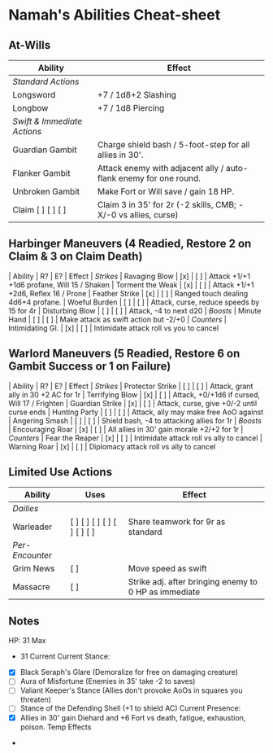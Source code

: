 # Namah's Abilities Cheat-sheet
## At-Wills
| 	Ability				|	Effect										|
|--------------------|--------------------------------------|
|	*Standard Actions*
|	Longsword			|	+7 / 1d8+2 Slashing
|	Longbow				|	+7	/ 1d8 Piercing
|	*Swift & Immediate Actions*	
|	Guardian Gambit	|	Charge shield bash / 5-foot-step for all allies in 30'.
|	Flanker Gambit		|	Attack enemy with adjacent ally / auto-flank enemy for one round.
|	Unbroken Gambit	|	Make Fort or Will save / gain 18 HP.
|	Claim	[ ] [ ] [ ]	|	Claim 3 in 35' for 2r (-2 skills, CMB; -X/-0 vs allies, curse)

## Harbinger Maneuvers (4 Readied, Restore 2 on Claim & 3 on Claim Death)
|	Ability				|	R?	|	E?	|	Effect
|	*Strikes*
|	Ravaging Blow		| [x] | [ ] |	Attack +1/+1 +1d6 profane, Will 15 / Shaken
|	Torment the Weak	| [x] | [ ] |	Attack +1/+1 +2d6, Reflex 16 / Prone
|	Feather Strike 	| [x] | [ ] |	Ranged touch dealing 4d6+4 profane.
|	Woeful Burden		| [ ] | [ ] |	Attack, curse, reduce speeds by 15 for 4r
|	Disturbing Blow	| [ ] | [ ] |	Attack, -4 to next d20
|	*Boosts*
|	Minute Hand			| [ ] | [ ] |	Make attack as swift action but -2/+0
|	*Counters*
|	Intimidating Gl.	| [x] | [ ] |	Intimidate attack roll vs you to cancel

## Warlord Maneuvers (5 Readied, Restore 6 on Gambit Success or 1 on Failure)
|	Ability				|	R?	|	E?	|	Effect
|	*Strikes*
|	Protector Strike	| [ ] | [ ] |	Attack, grant ally in 30 +2 AC for 1r
|	Terrifying Blow	| [x] | [ ] |	Attack, +0/+1d6 if cursed, Will 17 / Frighten
|	Guardian Strike	| [x]	| [ ] |	Attack, curse, give +0/-2 until curse ends
|	Hunting Party		| [ ] | [ ] |	Attack, ally may make free AoO against  
|	Angering Smash		| [ ] | [ ] |	Shield bash, -4 to attacking allies for 1r
|	*Boosts*
|	Encouraging Roar	| [x] | [ ] |	All allies in 30' gain morale +2/+2 for 1r
|	*Counters*
|	Fear the Reaper	| [x] | [ ] |	Intimidate attack roll vs ally to cancel
|	Warning Roar		| [x] | [ ] |	Diplomacy attack roll vs ally to cancel

## Limited Use Actions
|	Ability		|	Uses									|	Effect	| 
|--------------|--------------------------------|-----------|
|	*Dailies*			
|	Warleader	|	[ ] [ ] [ ] [ ] [ ] [ ] [ ]	|	Share teamwork for 9r as standard  
|	*Per-Encounter*	
|	Grim News	|	[ ]									|	Move speed as swift
|	Massacre		|	[ ]									|	Strike adj. after bringing enemy to 0 HP as immediate

## Notes
HP: 31 Max
 - 31 Current
Current Stance: 
 - [x] Black Seraph's Glare (Demoralize for free on damaging creature)
 - [ ] Aura of Misfortune (Enemies in 35' take -2 to saves)
 - [ ] Valiant Keeper's Stance (Allies don't provoke AoOs in squares you threaten)
 - [ ] Stance of the Defending Shell (+1 to shield AC)
Current Presence:
 - [x] Allies in 30' gain Diehard and +6 Fort vs death, fatigue, exhaustion, poison. 
Temp Effects
 - 